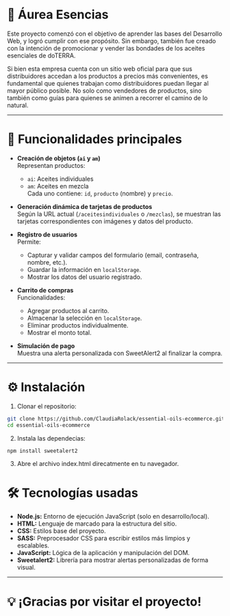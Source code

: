 # 🌿 Áurea Esencias

Este proyecto comenzó con el objetivo de aprender las bases del Desarrollo Web, y logró cumplir con ese propósito. Sin embargo, también fue creado con la intención de promocionar y vender las bondades de los aceites esenciales de doTERRA.

Si bien esta empresa cuenta con un sitio web oficial para que sus distribuidores accedan a los productos a precios más convenientes, es fundamental que quienes trabajan como distribuidores puedan llegar al mayor público posible. No solo como vendedores de productos, sino también como guías para quienes se animen a recorrer el camino de lo natural.

---

# 🚀 Funcionalidades principales

- **Creación de objetos (`ai` y `am`)**  
  Representan productos:
  - `ai`: Aceites individuales  
  - `am`: Aceites en mezcla  
  Cada uno contiene: `id`, `producto` (nombre) y `precio`.

- **Generación dinámica de tarjetas de productos**  
  Según la URL actual (`/aceitesindividuales` o `/mezclas`), se muestran las tarjetas correspondientes con imágenes y datos del producto.

- **Registro de usuarios**  
  Permite:
  - Capturar y validar campos del formulario (email, contraseña, nombre, etc.).
  - Guardar la información en `localStorage`.
  - Mostrar los datos del usuario registrado.

- **Carrito de compras**  
  Funcionalidades:
  - Agregar productos al carrito.
  - Almacenar la selección en `localStorage`.
  - Eliminar productos individualmente.
  - Mostrar el monto total.
  
- **Simulación de pago**  
  Muestra una alerta personalizada con SweetAlert2 al finalizar la compra.

---

# ⚙️ Instalación

1. Clonar el repositorio:
```bash
git clone https://github.com/ClaudiaRolack/essential-oils-ecommerce.git
cd essential-oils-ecommerce
```

2. Instala las dependecias:
```bash
npm install sweetalert2
```

3. Abre el archivo index.html direcatmente en tu navegador.

# 🛠 Tecnologías usadas

- **Node.js:** Entorno de ejecución JavaScript (solo en desarrollo/local).
- **HTML:** Lenguaje de marcado para la estructura del sitio.
- **CSS:** Estilos base del proyecto.
- **SASS:** Preprocesador CSS para escribir estilos más limpios y escalables.
- **JavaScript:** Lógica de la aplicación y manipulación del DOM.
- **Sweetalert2:** Librería para mostrar alertas personalizadas de forma visual.

---

# 💡 **¡Gracias por visitar el proyecto!**